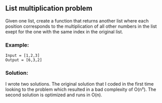 ## List multiplication problem

Given one list, create a function that returns another list where each position corresponds to the multiplication of all other numbers in the list exept for the one with the same index in the original list.

### Example:

    Input = [1,2,3]
    Output = [6,3,2]

 ### Solution: 

I wrote two solutions. The original solution that I coded in the first time looking to the problem which resulted in a bad complexity of O(n²). The second solution is optimized and runs in O(n).
